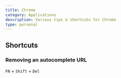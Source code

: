 ```yaml
---
title: Chrome
category: Applications
description: Various tips & shortcuts for Chrome
type: personal
---
```


## Shortcuts

### Removing an autocomplete URL
`FN` + `Shift` + `Del`
